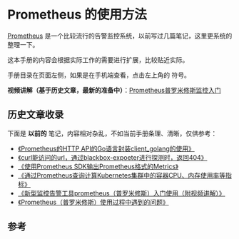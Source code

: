 # Prometheus 的使用方法

[Prometheus][1] 是一个比较流行的告警监控系统，以前写过几篇笔记，这里更系统的整理一下。

这本手册的内容会根据实际工作的需要进行扩展，比较贴近实际。

手册目录在页面左侧，如果是在手机端查看，点击左上角的 <i class="fa fa-align-justify"></i> 符号。

**视频讲解（基于历史文章，最新的准备中）**：[Prometheus普罗米修斯监控入门](https://study.163.com/course/courseMain.htm?share=2&shareId=400000000376006&courseId=1005950011&_trace_c_p_k2_=66a5b0594a3349fa815b4b135d6b2de6) 

## 历史文章收录

下面是 **以前的** 笔记，内容相对杂乱，不如当前手册条理、清晰，仅供参考：

* [《Prometheus的HTTP API的Go语言封装client_golang的使用》](https://www.lijiaocn.com/%E7%BC%96%E7%A8%8B/2019/04/29/prometheus-go-client-usage.html)
* [《curl能访问的url，通过blackbox-expoeter进行探测时，返回404》](https://www.lijiaocn.com/%E9%97%AE%E9%A2%98/2018/12/03/prometheus-blackbox-exporter-return-404.html)
* [《使用Prometheus SDK输出Prometheus格式的Metrics》](https://www.lijiaocn.com/%E7%BC%96%E7%A8%8B/2018/09/25/prometheus-client-usage.html)
* [《通过Prometheus查询计算Kubernetes集群中的容器CPU、内存使用率等指标》](https://www.lijiaocn.com/%E6%8A%80%E5%B7%A7/2018/09/14/prometheus-compute-kubernetes-container-cpu-usage.html)
* [《新型监控告警工具prometheus（普罗米修斯）入门使用（附视频讲解）》](https://www.lijiaocn.com/%E9%A1%B9%E7%9B%AE/2018/08/03/prometheus-usage.html)
* [《Prometheus（普罗米修斯）使用过程中遇到的问题》](https://www.lijiaocn.com/%E9%97%AE%E9%A2%98/2018/08/03/prometheus-problem.html)

## 参考

[1]: https://prometheus.io/ "Prometheus"
